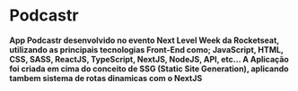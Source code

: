 # Podcastr
 **App Podcastr desenvolvido no evento Next Level Week da Rocketseat, utilizando as principais tecnologias Front-End como; JavaScript, HTML, CSS, SASS, ReactJS, TypeScript, NextJS, NodeJS, API, etc... A Aplicação foi criada em cima do conceito de SSG (Static Site Generation), aplicando tambem sistema de rotas dinamicas com o NextJS** 
